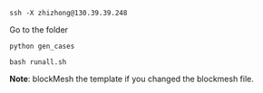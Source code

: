 ```
ssh -X zhizhong@130.39.39.248
```
Go to the folder
```
python gen_cases
```
```
bash runall.sh
```
**Note**: blockMesh the template if you changed the blockmesh file.
